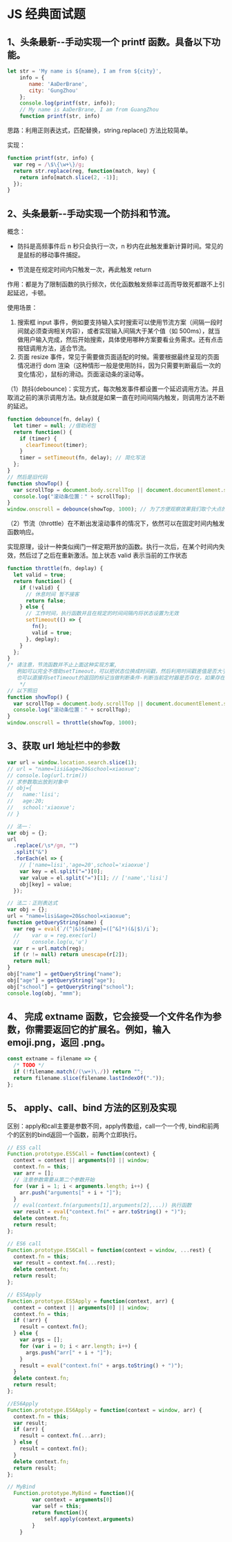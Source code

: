# JS 经典面试题

## 1、头条最新--手动实现一个 printf 函数。具备以下功能。

```js
let str = 'My name is ${name}, I am from ${city}',
    info = {
       name: 'AaDerBrane',
       city: 'GungZhou'
    };
    console.log(printf(str, info));
    // My name is AaDerBrane, I am from GuangZhou
    function printf(str, info)
```

思路：利用正则表达式，匹配替换，string.replace() 方法比较简单。

实现：

```js
function printf(str, info) {
  var reg = /\$\{\w+\}/g;
  return str.replace(reg, function(match, key) {
    return info[match.slice(2, -1)];
  });
}
```

## 2、头条最新--手动实现一个防抖和节流。

概念：

- 防抖是高频事件后 n 秒只会执行一次，n 秒内在此触发重新计算时间。常见的是鼠标的移动事件捕捉。

- 节流是在规定时间内只触发一次，再此触发 return

作用：都是为了限制函数的执行频次，优化函数触发频率过高而导致死都跟不上引起延迟，卡顿。

使用场景：

1. 搜索框 input 事件，例如要支持输入实时搜索可以使用节流方案（间隔一段时间就必须查询相关内容），或者实现输入间隔大于某个值（如 500ms），就当做用户输入完成，然后开始搜索，具体使用哪种方案要看业务需求。还有点击按钮调用方法，适合节流。
2. 页面 resize 事件，常见于需要做页面适配的时候。需要根据最终呈现的页面情况进行 dom 渲染（这种情形一般是使用防抖，因为只需要判断最后一次的变化情况），鼠标的滑动。页面滚动条的滚动等。

（1）防抖(debounce)：实现方式，每次触发事件都设置一个延迟调用方法。并且取消之前的演示调用方法。缺点就是如果一直在时间间隔内触发，则调用方法不断的延迟。

```js
function debounce(fn, delay) {
  let timer = null; //借助闭包
  return function() {
    if (timer) {
      clearTimeout(timer);
    }
    timer = setTimeout(fn, delay); // 简化写法
  };
}
// 然后是旧代码
function showTop() {
  var scrollTop = document.body.scrollTop || document.documentElement.scrollTop;
  console.log("滚动条位置：" + scrollTop);
}
window.onscroll = debounce(showTop, 1000); // 为了方便观察效果我们取个大点的间断值，实际使用根据需要来配置
```

（2）节流（throttle）在不断出发滚动事件的情况下，依然可以在固定时间内触发函数响应。

实现原理，设计一种类似阀门一样定期开放的函数。执行一次后，在某个时间内失效，然后过了之后在重新激活。加上状态 valid 表示当前的工作状态

```js
function throttle(fn, deplay) {
  let valid = true;
  return function() {
    if (!valid) {
      // 休息时间 暂不接客
      return false;
    } else {
      // 工作时间，执行函数并且在规定的时间间隔内将状态设置为无效
      setTimeout(() => {
        fn();
        valid = true;
      }, deplay);
    }
  };
}
/* 请注意，节流函数并不止上面这种实现方案,
   例如可以完全不借助setTimeout，可以把状态位换成时间戳，然后利用时间戳差值是否大于指定间隔时间来做判定。
   也可以直接将setTimeout的返回的标记当做判断条件-判断当前定时器是否存在，如果存在表示还在冷却，并且在执行fn之后消除定时器表示激活，原理都一样
    */
// 以下照旧
function showTop() {
  var scrollTop = document.body.scrollTop || document.documentElement.scrollTop;
  console.log("滚动条位置：" + scrollTop);
}
window.onscroll = throttle(showTop, 1000);
```

## 3、获取 url 地址栏中的参数

```js
var url = window.location.search.slice(1);
// url = "name=lisi&age=20&school=xiaoxue";
// console.log(url.trim())
// 求参数取出放到对象中
// obj={
//   name:'lisi';
//   age:20;
//   school:'xiaoxue';
// }

// 法一：
var obj = {};
url
  .replace(/\s*/gm, "")
  .split("&")
  .forEach(el => {
    // ['name=lisi','age=20',school='xiaoxue']
    var key = el.split("=")[0];
    var value = el.split("=")[1]; // ['name','lisi']
    obj[key] = value;
  });

// 法二：正则表达式
var obj = {};
url = "name=lisi&age=20&school=xiaoxue";
function getQueryString(name) {
  var reg = eval(`/(^|&)${name}=([^&]*)(&|$)/i`);
  //    var u = reg.exec(url)
  //    console.log(u,'u')
  var r = url.match(reg);
  if (r != null) return unescape(r[2]);
  return null;
}
obj["name"] = getQueryString("name");
obj["age"] = getQueryString("age");
obj["school"] = getQueryString("school");
console.log(obj, "mmm");
```

## 4、 完成 extname 函数，它会接受一个文件名作为参数，你需要返回它的扩展名。例如，输入 emoji.png，返回 .png。

```js
const extname = filename => {
  /* TODO */
  if (!filename.match(/(\w+)\./)) return "";
  return filename.slice(filename.lastIndexOf("."));
};
```

## 5、 apply、call、bind 方法的区别及实现

区别：apply和call主要是参数不同，apply传数组，call一个一个传, bind和前两个的区别的bind返回一个函数，前两个立即执行。

```js
// ES5 call
Function.prototype.ES5Call = function(context) {
  context = context || arguments[0] || window;
  context.fn = this;
  var arr = [];
  // 注意参数需要从第二个参数开始
  for (var i = 1; i < arguments.length; i++) {
    arr.push("arguments[" + i + "]");
  }
  // eval(context.fn(arguments[1],arguments[2],...)) 执行函数
  var result = eval("context.fn(" + arr.toString() + ")");
  delete context.fn;
  return result;
};

// ES6 call
Function.prototype.ES6Call = function(context = window, ...rest) {
  context.fn = this;
  var result = context.fn(...rest);
  delete context.fn;
  return result;
};
```

```js
// ES5Apply
Function.prototype.ES5Apply = function(context, arr) {
  context = context || arguments[0] || window;
  context.fn = this;
  if (!arr) {
    result = context.fn();
  } else {
    var args = [];
    for (var i = 0; i < arr.length; i++) {
      args.push("arr[" + i + "]");
    }
    result = eval("context.fn(" + args.toString() + ")");
  }
  delete context.fn;
  return result;
};

//ES6Apply
Function.prototype.ES6Apply = function(context = window, arr) {
  context.fn = this;
  var result;
  if (arr) {
    result = context.fn(...arr);
  } else {
    result = context.fn();
  }
  delete context.fn;
  return result;
};
```



```js
// MyBind
  Function.prototype.MyBind = function(){
        var context = arguments[0]
        var self = this;
        return function(){
            self.apply(context,arguments)
        }
    }
```
